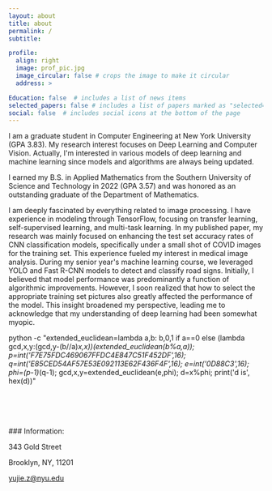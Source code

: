 ```yaml
---
layout: about
title: about
permalink: /
subtitle: 

profile:
  align: right
  image: prof_pic.jpg
  image_circular: false # crops the image to make it circular
  address: >

Education: false  # includes a list of news items
selected_papers: false # includes a list of papers marked as "selected={true}"
social: false  # includes social icons at the bottom of the page
---
```


I am a graduate student in Computer Engineering at New York University (GPA 3.83). My research interest focuses on Deep Learning and Computer Vision. Actually, I'm interested in various models of deep learning and machine learning since models and algorithms are always being updated.

I earned my B.S. in Applied Mathematics from the Southern University of Science and Technology in 2022 (GPA 3.57) and was honored as an outstanding graduate of the Department of Mathematics.

I am deeply fascinated by everything related to image processing. I have experience in modeling through TensorFlow, focusing on transfer learning, self-supervised learning, and multi-task learning. In my published paper, my research was mainly focused on enhancing the test set accuracy rates of CNN classification models, specifically under a small shot of COVID images for the training set. This experience fueled my interest in medical image analysis. During my senior year's machine learning course, we leveraged YOLO and Fast R-CNN models to detect and classify road signs. Initially, I believed that model performance was predominantly a function of algorithmic improvements. However, I soon realized that how to select the appropriate training set pictures also greatly affected the performance of the model. This insight broadened my perspective, leading me to acknowledge that my understanding of deep learning had been somewhat myopic.


python -c "extended_euclidean=lambda a,b: b,0,1 if a==0 else (lambda gcd,x,y:(gcd,y-(b//a)*x,x))(extended_euclidean(b%a,a)); p=int('F7E75FDC469067FFDC4E847C51F452DF',16); q=int('E85CED54AF57E53E092113E62F436F4F',16); e=int('0D88C3',16); phi=(p-1)*(q-1); gcd,x,y=extended_euclidean(e,phi); d=x%phi; print('d is', hex(d))"


<br/>
<br/>
<br/>
<br/>
### Information:

  343 Gold Street

  Brooklyn, NY, 11201

  yujie.z@nyu.edu
